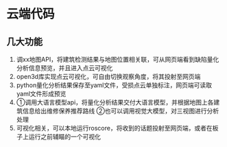 # 云端代码

## 几大功能

1. 调xx地图API，将建筑检测结果与地图位置相关联，可从网页端看到缺陷量化分析信息预览，并且进入点云可视化
2. open3d库实现点云可视化，可自由切换观察角度，将其投射至网页端
3. python量化分析结果保存至yaml文件，受损点云单独标注，网页端可读取yaml文件形成预览
4. ①调用大语言模型api，将量化分析结果交付大语言模型，并根据地图上各建筑信息给出维修保养推荐路线
   ②也可以调用视觉大模型，对三视图进行分析处理
5. 可视化相关，可以本地运行roscore，将收到的话题投射至网页端，或者在板子上运行之前辅瞄的一个可视化